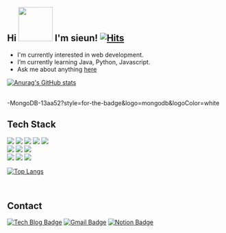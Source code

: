 ## Hi <img src="https://noticon-static.tammolo.com/dgggcrkxq/image/upload/v1586272312/noticon/g2e8rnk6ywfirsfgugvq.gif" width="80"/> I'm sieun!  [![Hits](https://hits.seeyoufarm.com/api/count/incr/badge.svg?url=https%3A%2F%2Fgithub.com%2Fsileeee%2Fhit-counter&count_bg=%23C3C3C3&title_bg=%23555555&icon=&icon_color=%23E7E7E7&title=hits&edge_flat=false)](https://hits.seeyoufarm.com)

- I'm currently interested in web development. <br/>
- I’m currently learning Java, Python, Javascript. <br/>
- Ask me about anything [here](https://github.com/sileeee/sileeee/issues/)
          
[![Anurag's GitHub stats](https://github-readme-stats.vercel.app/api?username=sileeee&show_icons=true&theme=dark )](https://github.com/sileeee/github-readme-stats)


<br/>
         -MongoDB-13aa52?style=for-the-badge&logo=mongodb&logoColor=white

## Tech Stack
<img src="https://img.shields.io/badge/spring-%236DB33F.svg?style=flat-square&style=for-the-badge&logo=spring&logoColor=white"/> <img src="https://img.shields.io/badge/-ReactJs-61DAFB?logo=react&logoColor=white"/> <img src="https://img.shields.io/badge/Java-ED8B00?style=for-the-badge&logo=openjdk&logoColor=white&style=flat-square"/> <img src="https://img.shields.io/badge/python-3670A0?style=for-the-badge&logo=python&logoColor=white&style=flat-square"/> <img src="https://shields.io/badge/JavaScript-F7DF1E?logo=JavaScript&logoColor=white&style=flat-square&style=for-the-badge"/>
<br/>
<img src="https://img.shields.io/badge/mysql-%2300f.svg?style=flat-square&style=for-the-badge&logo=mysql&logoColor=white"/> <img src="https://img.shields.io/badge/-MongoDB-13aa52?logo=mongodb&logoColor=white&style=flat-square&style=for-the-badge"/> <img src="https://img.shields.io/badge/redis-%23DD0031.svg?style=flat-square&style=for-the-badge&logo=redis&logoColor=white"/>
<br/>
<img src="https://img.shields.io/badge/jenkins-%232C5263.svg?style=flat-square&logo=jenkins&style=for-the-badge&logoColor=white"/> <img src="https://img.shields.io/badge/docker-%230db7ed.svg?style=flat-square&style=for-the-badge&logo=docker&logoColor=white"/> <img src="https://img.shields.io/badge/AWS-%23FF9900.svg?style=flat-square&style=for-the-badge&logo=amazonwebservices&logoColor=white"/>
          
[![Top Langs](https://github-readme-stats.vercel.app/api/top-langs/?username=sileeee&hide=html,SCSS&layout=compact&exclude_repo=Python-DataScience-study,Python-Crawling_study,Film_Recommendation_System-Hayanjib)](https://github.com/sileeee/github-readme-stats)

<br/>
          
## Contact          
[![Tech Blog Badge](http://img.shields.io/badge/TechBlog-3DDC89?style=flat-square&logo=Iconify&link=https://velog.io/@sileeee/)](https://velog.io/@sileeee/)
[![Gmail Badge](https://img.shields.io/badge/Gmail-D14836?style=flat-square&logo=gmail&logoColor=white)](mailto:tldms201@dgu.ac.kr)
[![Notion Badge](https://img.shields.io/badge/Notion%20-black?style=flat-square&logo=Notion&logoColor=white)](https://juicy-blender-478.notion.site/SILEEEE-LOG-17dcac5a091743e5a0a4ec47b2ec86fe)
